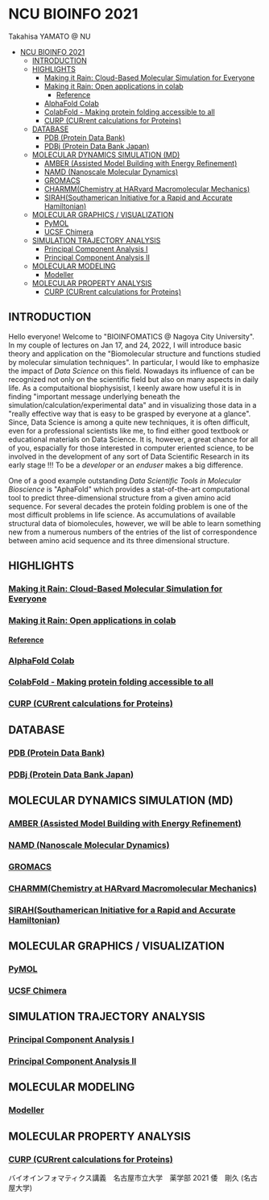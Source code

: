 # NCU BIOINFO 2021

Takahisa YAMATO @ NU

- [NCU BIOINFO 2021](#ncu-bioinfo-2021)
  - [INTRODUCTION](#introduction)
  - [HIGHLIGHTS](#highlights)
    - [Making it Rain: Cloud-Based Molecular Simulation for Everyone](#making-it-rain-cloud-based-molecular-simulation-for-everyone)
    - [Making it Rain: Open applications in colab](#making-it-rain-open-applications-in-colab)
      - [Reference](#reference)
    - [AlphaFold Colab](#alphafold-colab)
    - [ColabFold - Making protein folding accessible to all](#colabfold---making-protein-folding-accessible-to-all)
    - [CURP (CURrent calculations for Proteins)](#curp-current-calculations-for-proteins)
  - [DATABASE](#database)
    - [PDB (Protein Data Bank)](#pdb-protein-data-bank)
    - [PDBj (Protein Data Bank Japan)](#pdbj-protein-data-bank-japan)
  - [MOLECULAR DYNAMICS SIMULATION (MD)](#molecular-dynamics-simulation-md)
    - [AMBER (Assisted Model Building with Energy Refinement)](#amber-assisted-model-building-with-energy-refinement)
    - [NAMD (Nanoscale Molecular Dynamics)](#namd-nanoscale-molecular-dynamics)
    - [GROMACS](#gromacs)
    - [CHARMM(Chemistry at HARvard Macromolecular Mechanics)](#charmmchemistry-at-harvard-macromolecular-mechanics)
    - [SIRAH(Southamerican Initiative for a Rapid and Accurate Hamiltonian)](#sirahsouthamerican-initiative-for-a-rapid-and-accurate-hamiltonian)
  - [MOLECULAR GRAPHICS / VISUALIZATION](#molecular-graphics--visualization)
    - [PyMOL](#pymol)
    - [UCSF Chimera](#ucsf-chimera)
  - [SIMULATION TRAJECTORY ANALYSIS](#simulation-trajectory-analysis)
    - [Principal Component Analysis I](#principal-component-analysis-i)
    - [Principal Component Analysis II](#principal-component-analysis-ii)
  - [MOLECULAR MODELING](#molecular-modeling)
    - [Modeller](#modeller)
  - [MOLECULAR PROPERTY ANALYSIS](#molecular-property-analysis)
    - [CURP (CURrent calculations for Proteins)](#curp-current-calculations-for-proteins-1)

## INTRODUCTION
Hello everyone! Welcome to "BIOINFOMATICS @ Nagoya City University". In my couple of lectures on Jan 17, and 24, 2022, I will introduce basic theory and application on the "Biomolecular structure and functions studied by molecular simulation techniques". In particular, I would like to emphasize the impact of *Data Science* on this field. Nowadays its influence of can be recognized not only on the scientific field but also on many aspects in daily life. As a computaitional biophysisist, I keenly aware how useful it is in finding "important message underlying beneath the simulation/calculation/experimental data" and in visualizing those data in a "really effective way that is easy to be grasped by everyone at a glance". Since, Data Science is among a quite new techniques, it is often difficult, even for a professional scientists like me, to find either good textbook or educational materials on Data Science. It is, however, a great chance for all of you, espacially for those interested in computer eriented science, to be involved in the development of any sort of Data Scientific Research in its early stage !!!  To be a *developer* or an *enduser* makes a big difference. 

One of a good example outstanding *Data Scientific Tools in Molecular Bioscience* is "AphaFold" which provides a stat-of-the-art computational tool to predict three-dimensional structure from a given amino acid sequence. For several decades the protein folding problem is one of the most difficult problems in life science. As accumulations of available structural data of biomolecules, however, we will be able to learn something new from a numerous numbers of the entries of the list of correspondence between amino acid sequence and its three dimensional structure. 
## HIGHLIGHTS
### [Making it Rain: Cloud-Based Molecular Simulation for Everyone](https://github.com/pablo-arantes/Making-it-rain/tree/v1.01)
### [Making it Rain: Open applications in colab](https://github.com/pablo-arantes/making-it-rain)
#### [Reference](https://doi.org/10.1021/acs.jcim.1c00998)

### [AlphaFold Colab](https://colab.research.google.com/github/deepmind/alphafold/blob/main/notebooks/AlphaFold.ipynb)

### [ColabFold - Making protein folding accessible to all](https://github.com/sokrypton/ColabFold)

### [CURP (CURrent calculations for Proteins)](https://www.curp.jp)
## DATABASE
### [PDB (Protein Data Bank)](https://www.rcsb.org)

### [PDBj (Protein Data Bank Japan)](https://pdbj.org)

## MOLECULAR DYNAMICS SIMULATION (MD)
### [AMBER (Assisted Model Building with Energy Refinement)](http://ambermd.org)

### [NAMD (Nanoscale Molecular Dynamics)](http://www.ks.uiuc.edu/Research/namd)

### [GROMACS](https://www.gromacs.org)

### [CHARMM(Chemistry at HARvard Macromolecular Mechanics)](https://www.charmm.org)

### [SIRAH(Southamerican Initiative for a Rapid and Accurate Hamiltonian)](http://sirahff.com)

## MOLECULAR GRAPHICS / VISUALIZATION
### [PyMOL](http://pymol.org)

### [UCSF Chimera](http://www.cgl.ucsf.edu/chimera)

## SIMULATION TRAJECTORY ANALYSIS

### [Principal Component Analysis I](http://zhenglz.blogspot.com/2019/01/a-step-by-step-tutorial-to-perform-pca.html)

### [Principal Component Analysis II](http://www3.mpibpc.mpg.de/groups/de_groot/compbio/p4/index.html) 

## MOLECULAR MODELING
### [Modeller](https://salilab.org/modeller)

## MOLECULAR PROPERTY ANALYSIS
### [CURP (CURrent calculations for Proteins)](https://www.curp.jp)


バイオインフォマティクス講義　名古屋市立大学　薬学部 2021
倭　剛久 (名古屋大学)